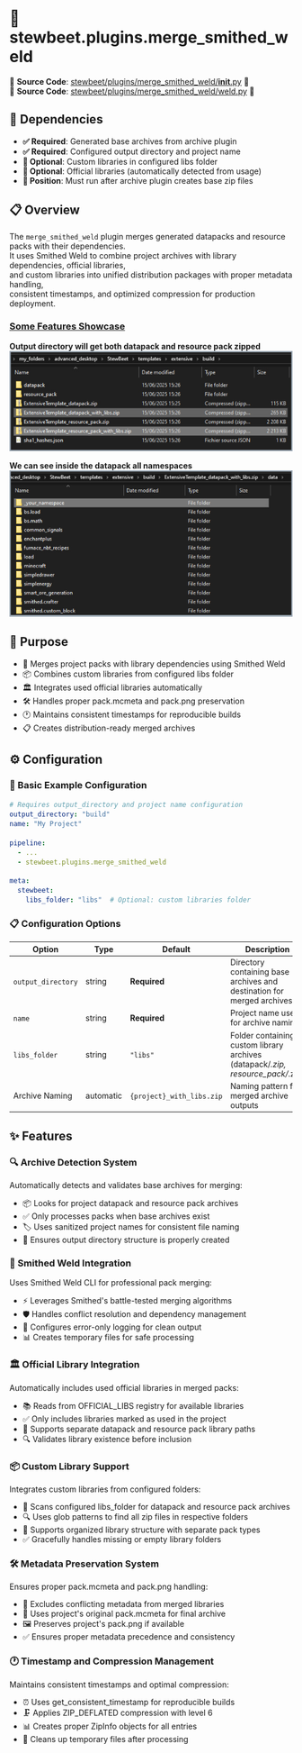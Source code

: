 
# 🔗 stewbeet.plugins.merge_smithed_weld

📄 **Source Code**: [stewbeet/plugins/merge_smithed_weld/__init__.py](../../python_package/stewbeet/plugins/merge_smithed_weld/__init__.py) 🔗<br>
📄 **Source Code**: [stewbeet/plugins/merge_smithed_weld/weld.py](../../python_package/stewbeet/plugins/merge_smithed_weld/weld.py) 🔗<br>

## 🔗 Dependencies
- **✅ Required**: Generated base archives from archive plugin
- **✅ Required**: Configured output directory and project name
- **🔧 Optional**: Custom libraries in configured libs folder
- **🔧 Optional**: Official libraries (automatically detected from usage)
- **📍 Position**: Must run after archive plugin creates base zip files

## 📋 Overview
The `merge_smithed_weld` plugin merges generated datapacks and resource packs with their dependencies.<br>
It uses Smithed Weld to combine project archives with library dependencies, official libraries,<br>
and custom libraries into unified distribution packages with proper metadata handling,<br>
consistent timestamps, and optimized compression for production deployment.

### <u>Some Features Showcase</u>

**Output directory will get both datapack and resource pack zipped**<br>
<img src="img/merged_smithed_weld.output_directory.jpg">

**We can see inside the datapack all namespaces**<br>
<img src="img/merged_smithed_weld.inside_datapack.jpg">

## 🎯 Purpose
- 🔗 Merges project packs with library dependencies using Smithed Weld
- 📦 Combines custom libraries from configured libs folder
- 🏛️ Integrates used official libraries automatically
- 🛠️ Handles proper pack.mcmeta and pack.png preservation
- 🕐 Maintains consistent timestamps for reproducible builds
- 📋 Creates distribution-ready merged archives

## ⚙️ Configuration

### 🎯 Basic Example Configuration
```yaml
# Requires output_directory and project name configuration
output_directory: "build"
name: "My Project"

pipeline:
  - ...
  - stewbeet.plugins.merge_smithed_weld

meta:
  stewbeet:
    libs_folder: "libs"  # Optional: custom libraries folder
```

### 📋 Configuration Options

| Option | Type | Default | Description |
|--------|------|---------|-------------|
| `output_directory` | string | **Required** | Directory containing base archives and destination for merged archives |
| `name` | string | **Required** | Project name used for archive naming |
| `libs_folder` | string | `"libs"` | Folder containing custom library archives (datapack/*.zip, resource_pack/*.zip) |
| Archive Naming | automatic | `{project}_with_libs.zip` | Naming pattern for merged archive outputs |

## ✨ Features

### 🔍 Archive Detection System
Automatically detects and validates base archives for merging:
- 📦 Looks for project datapack and resource pack archives
- ✅ Only processes packs when base archives exist
- 🏷️ Uses sanitized project names for consistent file naming
- 📁 Ensures output directory structure is properly created

### 🔗 Smithed Weld Integration
Uses Smithed Weld CLI for professional pack merging:
- ⚡ Leverages Smithed's battle-tested merging algorithms
- 🛡️ Handles conflict resolution and dependency management
- 🔧 Configures error-only logging for clean output
- 📊 Creates temporary files for safe processing

### 🏛️ Official Library Integration
Automatically includes used official libraries in merged packs:
- 📚 Reads from OFFICIAL_LIBS registry for available libraries
- ✅ Only includes libraries marked as used in the project
- 📁 Supports separate datapack and resource pack library paths
- 🔍 Validates library existence before inclusion

### 📦 Custom Library Support
Integrates custom libraries from configured folders:
- 📁 Scans configured libs_folder for datapack and resource pack archives
- 🔍 Uses glob patterns to find all zip files in respective folders
- 🎯 Supports organized library structure with separate pack types
- ✅ Gracefully handles missing or empty library folders

### 🛠️ Metadata Preservation System
Ensures proper pack.mcmeta and pack.png handling:
- 🔄 Excludes conflicting metadata from merged libraries
- 📝 Uses project's original pack.mcmeta for final archive
- 🖼️ Preserves project's pack.png if available
- ✅ Ensures proper metadata precedence and consistency

### 🕐 Timestamp and Compression Management
Maintains consistent timestamps and optimal compression:
- ⏰ Uses get_consistent_timestamp for reproducible builds
- 🗜️ Applies ZIP_DEFLATED compression with level 6
- 📊 Creates proper ZipInfo objects for all entries
- 🧹 Cleans up temporary files after processing 

